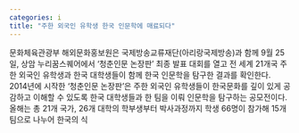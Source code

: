 ```yaml
---
categories: i
title: "주한 외국인 유학생 한국 인문학에 매료되다"
---
```

문화체육관광부 해외문화홍보원은 국제방송교류재단(아리랑국제방송)과 함께 9월 25일, 상암 누리꿈스퀘어에서 ‘청춘인문 논장판’ 최종 발표 대회를 열고 전 세계 21개국 주한 외국인 유학생과 한국 대학생들이 함께 한국 인문학을 탐구한 결과를 확인한다. 2014년에 시작한 ‘청춘인문 논장판’은 주한 외국인 유학생들이 한국문화를 깊이 있게 공감하고 이해할 수 있도록 한국 대학생들과 한 팀을 이뤄 인문학을 탐구하는 공모전이다. 올해는 총 21개 국가, 26개 대학의 학부생부터 박사과정까지 학생 66명이 참가해 15개 팀으로 나누어 한국의 식